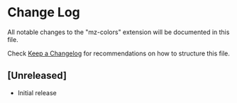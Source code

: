 # Change Log
All notable changes to the "mz-colors" extension will be documented in this file.

Check [Keep a Changelog](http://keepachangelog.com/) for recommendations on how to structure this file.

## [Unreleased]
- Initial release
